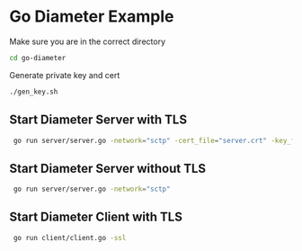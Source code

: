 # Go Diameter Example

Make sure you are in the correct directory
```bash
cd go-diameter
```

Generate private key and cert
```bash
./gen_key.sh
```

## Start Diameter Server with TLS
```bash
 go run server/server.go -network="sctp" -cert_file="server.crt" -key_file="server.key"  
 ```

 ## Start Diameter Server without TLS
 ```bash
  go run server/server.go -network="sctp"
  ```

## Start Diameter Client with TLS
```bash
 go run client/client.go -ssl
 ```